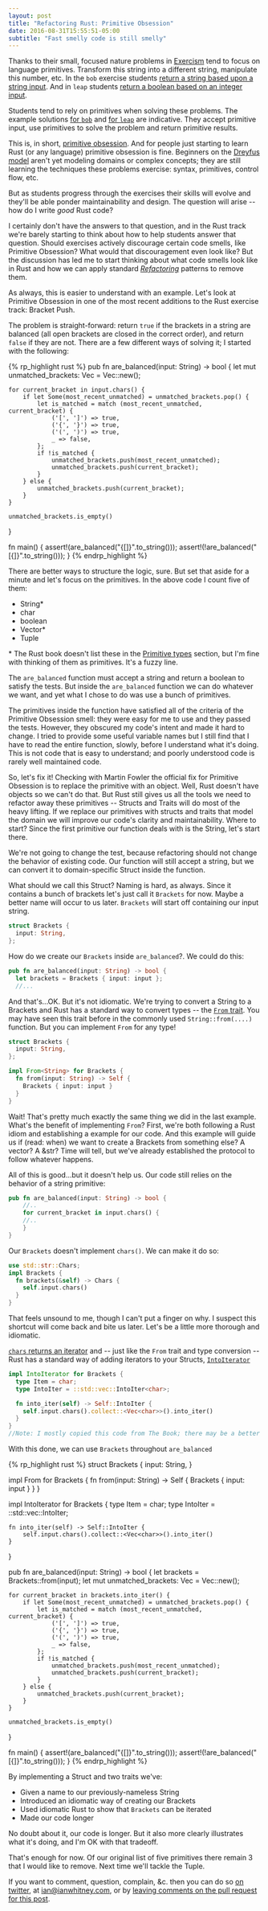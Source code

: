 ```yaml
---
layout: post
title: "Refactoring Rust: Primitive Obsession"
date: 2016-08-31T15:55:51-05:00
subtitle: "Fast smelly code is still smelly"
---
```


Thanks to their small, focused nature problems in [Exercism](http://exercism.io) tend to focus on language primitives. Transform this string into a different string, manipulate this number, etc. In the `bob` exercise students [return a string based upon a string input](https://github.com/exercism/xrust/blob/717a20fd2ee34ad5c49904dca2726da07f133733/exercises/bob/example.rs). And in `leap` students [return a boolean based on an integer input](https://github.com/exercism/xrust/blob/717a20fd2ee34ad5c49904dca2726da07f133733/exercises/leap/tests/leap.rs).

Students tend to rely on primitives when solving these problems. The example solutions [for `bob`](https://github.com/exercism/xrust/blob/717a20fd2ee34ad5c49904dca2726da07f133733/exercises/bob/example.rs) and [for `leap`](https://github.com/exercism/xrust/blob/717a20fd2ee34ad5c49904dca2726da07f133733/exercises/leap/example.rs) are indicative. They accept primitive input, use primitives to solve the problem and return primitive results.

This is, in short, [primitive obsession](http://c2.com/cgi/wiki?PrimitiveObsession). And for people just starting to learn Rust (or any language) primitive obsession is fine. Beginners on the [Dreyfus model](https://en.wikipedia.org/wiki/Dreyfus_model_of_skill_acquisition) aren't yet modeling domains or complex concepts; they are still learning the techniques these problems exercise: syntax, primitives, control flow, etc.

But as students progress through the exercises their skills will evolve and they'll be able ponder maintainability and design. The question will arise -- how do I write _good_ Rust code?

<!--break-->

I certainly don't have the answers to that question, and in the Rust track we're barely starting to think about how to help students answer that question. Should exercises actively discourage certain code smells, like Primitive Obsession? What would that discouragement even look like? But the discussion has led me to start thinking about what code smells look like in Rust and how we can apply standard [_Refactoring_](http://martinfowler.com/books/refactoring.html) patterns to remove them.

As always, this is easier to understand with an example. Let's look at Primitive Obsession in one of the most recent additions to the Rust exercise track: Bracket Push.

The problem is straight-forward: return `true` if the brackets in a string are balanced (all open brackets are closed in the correct order), and return `false` if they are not. There are a few different ways of solving it; I started with the following:

{% rp_highlight rust %}
pub fn are_balanced(input: String) -> bool {
    let mut unmatched_brackets: Vec<char> = Vec::new();

    for current_bracket in input.chars() {
        if let Some(most_recent_unmatched) = unmatched_brackets.pop() {
            let is_matched = match (most_recent_unmatched, current_bracket) {
                ('[', ']') => true,
                ('{', '}') => true,
                ('(', ')') => true,
                _ => false,
            };
            if !is_matched {
                unmatched_brackets.push(most_recent_unmatched);
                unmatched_brackets.push(current_bracket);
            }
        } else {
            unmatched_brackets.push(current_bracket);
        }
    }

    unmatched_brackets.is_empty()
}

fn main() {
    assert!(are_balanced("{[]}".to_string()));
    assert!(!are_balanced("[{]}".to_string()));
}
{% endrp_highlight %}

There are better ways to structure the logic, sure. But set that aside for a minute and let's focus on the primitives. In the above code I count five of them:

- String\*
- char
- boolean
- Vector\*
- Tuple

\* The Rust book doesn't list these in the [Primitive types](https://doc.rust-lang.org/book/primitive-types.html) section, but I'm fine with thinking of them as primitives. It's a fuzzy line.

The `are_balanced` function must accept a string and return a boolean to satisfy the tests. But inside the `are_balanced` function we can do whatever we want, and yet what I chose to do was use a bunch of primitives.

The primitives inside the function have satisfied all of the criteria of the Primitive Obsession smell: they were easy for me to use and they passed the tests. However, they obscured my code's intent and made it hard to change. I tried to provide some useful variable names but I still find that I have to read the entire function, slowly, before I understand what it's doing. This is not code that is easy to understand; and poorly understood code is rarely well maintained code.

So, let's fix it! Checking with Martin Fowler the official fix for Primitive Obsession is to replace the primitive with an object. Well, Rust doesn't have objects so we can't do that. But Rust still gives us all the tools we need to refactor away these primitives -- Structs and Traits will do most of the heavy lifting. If we replace our primitives with structs and traits that model the domain we will improve our code's clarity and maintainability. Where to start? Since the first primitive our function deals with is the String, let's start there.

We're not going to change the test, because refactoring should not change the behavior of existing code. Our function will still accept a string, but we can convert it to domain-specific Struct inside the function.

What should we call this Struct? Naming is hard, as always. Since it contains a bunch of brackets let's just call it `Brackets` for now. Maybe a better name will occur to us later. `Brackets` will start off containing our input string.

```rust
struct Brackets {
  input: String,
};
```

How do we create our `Brackets` inside `are_balanced`?. We could do this:

```rust
pub fn are_balanced(input: String) -> bool {
  let brackets = Brackets { input: input };
  //...
```

And that's...OK. But it's not idiomatic. We're trying to convert a String to a Brackets and Rust has a standard way to convert types -- the [`From` trait](https://doc.rust-lang.org/std/convert/trait.From.html). You may have seen this trait before in the commonly used `String::from(....)` function. But you can implement `From` for any type!

```rust
struct Brackets {
  input: String,
};

impl From<String> for Brackets {
  fn from(input: String) -> Self {
    Brackets { input: input }
  }
}
```

Wait! That's pretty much exactly the same thing we did in the last example. What's the benefit of implementing `From`? First, we're both following a Rust idiom and establishing a example for our code. And this example will guide us if (read: when) we want to create a Brackets from something else? A vector? A &str? Time will tell, but we've already established the protocol to follow whatever happens.

All of this is good...but it doesn't help us. Our code still relies on the behavior of a string primitive:

```rust
pub fn are_balanced(input: String) -> bool {
    //..
    for current_bracket in input.chars() {
    //..
    }
}
```

Our `Brackets` doesn't implement `chars()`. We can make it do so:

```rust
use std::str::Chars;
impl Brackets {
  fn brackets(&self) -> Chars {
    self.input.chars()
  }
}
```

That feels unsound to me, though I can't put a finger on why. I suspect this shortcut will come back and bite us later. Let's be a little more thorough and idiomatic.

[`chars` returns an iterator](https://doc.rust-lang.org/std/primitive.str.html#method.chars) and -- just like the `From` trait and type conversion -- Rust has a standard way of adding iterators to your Structs, [`IntoIterator`](https://doc.rust-lang.org/core/iter/trait.IntoIterator.html)

```rust
impl IntoIterator for Brackets {
  type Item = char;
  type IntoIter = ::std::vec::IntoIter<char>;

  fn into_iter(self) -> Self::IntoIter {
    self.input.chars().collect::<Vec<char>>().into_iter()
  }
}
//Note: I mostly copied this code from The Book; there may be a better way of implementing this Trait for Brackets
```

With this done, we can use `Brackets` throughout `are_balanced`

{% rp_highlight rust %}
struct Brackets {
    input: String,
}

impl From<String> for Brackets {
    fn from(input: String) -> Self {
        Brackets { input: input }
    }
}

impl IntoIterator for Brackets {
    type Item = char;
    type IntoIter = ::std::vec::IntoIter<char>;

    fn into_iter(self) -> Self::IntoIter {
        self.input.chars().collect::<Vec<char>>().into_iter()
    }
}

pub fn are_balanced(input: String) -> bool {
    let brackets = Brackets::from(input);
    let mut unmatched_brackets: Vec<char> = Vec::new();

    for current_bracket in brackets.into_iter() {
        if let Some(most_recent_unmatched) = unmatched_brackets.pop() {
            let is_matched = match (most_recent_unmatched, current_bracket) {
                ('[', ']') => true,
                ('{', '}') => true,
                ('(', ')') => true,
                _ => false,
            };
            if !is_matched {
                unmatched_brackets.push(most_recent_unmatched);
                unmatched_brackets.push(current_bracket);
            }
        } else {
            unmatched_brackets.push(current_bracket);
        }
    }

    unmatched_brackets.is_empty()
}

fn main() {
    assert!(are_balanced("{[]}".to_string()));
    assert!(!are_balanced("[{]}".to_string()));
}
{% endrp_highlight %}

By implementing a Struct and two traits we've:

- Given a name to our previously-nameless String
- Introduced an idiomatic way of creating our Brackets
- Used idiomatic Rust to show that `Brackets` can be iterated
- Made our code longer

No doubt about it, our code is longer. But it also more clearly illustrates what it's doing, and I'm OK with that tradeoff.

That's enough for now. Of our original list of five primitives there remain 3 that I would like to remove. Next time we'll tackle the Tuple.

If you want to comment, question, complain, &c. then you can do so [on twitter](https://twitter.com/iwhitney/), at ian@ianwhitney.com, or by [leaving comments on the pull request for this post](https://github.com/IanWhitney/designisrefactoring/pull/22).

